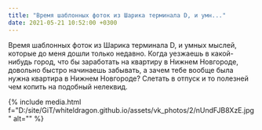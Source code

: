 ```yaml
---
title: "Время шаблонных фоток из Шарика терминала D, и умн..."
date: 2021-05-21 10:52:00 +0300
---
```


Время шаблонных фоток из Шарика терминала D, и умных мыслей, которые до меня дошли только недавно.
Когда уезжаешь в какой-нибудь город, что бы заработать на квартиру в Нижнем Новгороде, довольно быстро начинаешь забывать, а зачем тебе вообще была нужна квартира в Нижнем Новгороде? Слетать в отпуск и то полезней чем копить на подобный нелеквид.

{% include media.html f="D:/site/GiT/whiteldragon.github.io/assets/vk_photos/2/nUndFJB8XzE.jpg" alt="" %}
